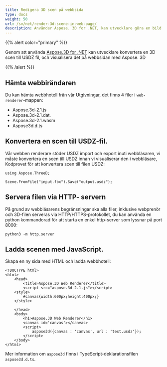 ```yaml
---
title: Redigera 3D scen på webbsida
type: docs
weight: 50
url: /sv/net/render-3d-scene-in-web-page/
description: Använder Aspose. 3D for .NET, kan utvecklare göra en bild för att visa en realistisk bild av 3D-modell, med eller utan den förbättrade bakgrunden, texturer, skuggor och även justera bildstorleken.
---
```

{{% alert color="primary" %}}

Genom att använda [Aspose.3D for .NET](https://products.aspose.com/3d/net/) kan utvecklare konvertera en 3D scen till USDZ fil, och visualisera det på webbsidan med Aspose. 3D

{{% /alert %}}

##  **Hämta webbirändaren**

Du kan hämta webbhotell från vår [Utgivningar](https://releases.aspose.com/3d/net/), det finns 4 filer i `web-renderer`-mappen:

* Aspose.3d-2.1.js
* Aspose.3d-2.1.dat.
* Aspose.3d-2.1.wasm
* Aspose3d.d.ts


##  **Konvertera en scen till USDZ-fil.**
Vår webben renderare stöder USDZ import och export inuti webbläsaren, vi måste konvertera en scen till USDZ innan vi visualiserar den i webbläsare, Kodprovet för att konvertera scen till filen USDZ:

```
using Aspose.ThreeD;

Scene.FromFile("input.fbx").Save("output.usdz");
```


##  **Servera filen via HTTP- servern**

På grund av webbläsarens begränsningar ska alla filer, inklusive webprenör och 3D-filen serveras via HTTP/HTTPS-protokollet, du kan använda en python kommandorad för att starta en enkel http-server som lyssnar på port 8000:

```
python3 -m http.server
```

##  **Ladda scenen med JavaScript.**

Skapa en ny sida med HTML och ladda webbhotell:

```
<!DOCTYPE html>
<html>
    <head>
        <title>Aspose.3D Web Renderer</title>
        <script src="aspose.3d-2.1.js"></script>
    <style>
        #canvas{width:600px;height:400px;}
    </style>

    </head>
    <body>
        <h1>Aspose.3D Web Renderer</h1>
        <canvas id='canvas'></canvas>
        <script>
            aspose3d({canvas : 'canvas', url : 'test.usdz'});
        </script>
    </body>
</html>
```

Mer information om `aspose3d` finns i TypeScript-deklarationsfilen `aspose3d.d.ts`.
